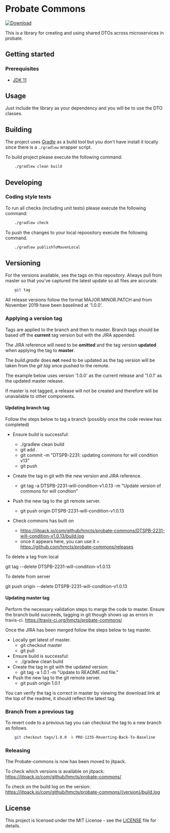 # Probate Commons

<!--[![Build Status](https://travis-ci.org/hmcts/probate-commons.svg?branch=master)](https://travis-ci.org/hmcts/probate-commons) -->
[![Download](https://api.bintray.com/packages/hmcts/hmcts-maven/probate-commons/images/download.svg) ](https://bintray.com/hmcts/hmcts-maven/probate-commons/_latestVersion)

This is a library for creating and using shared DTOs across microservices in probate.

## Getting started

### Prerequisites

- [JDK 11](https://www.oracle.com/java)

## Usage

Just include the library as your dependency and you will be to use the DTO classes.

## Building

The project uses [Gradle](https://gradle.org) as a build tool but you don't have install it locally since there is a
`./gradlew` wrapper script.  

To build project please execute the following command:

```bash
    ./gradlew clean build
```

## Developing

### Coding style tests

To run all checks (including unit tests) please execute the following command:

```bash
    ./gradlew check
```

To push the changes to your local repoository execute the following command.

```bash
    ./gradlew publishToMavenLocal
```


## Versioning

For the versions available, see the tags on this repository. Always pull from master so that you've captured the latest update so all files are accurate.

```bash
    git tag
```

All release versions follow the format MAJOR.MINOR.PATCH and from November 2019 have been baselined at '1.0.0'.

### Applying a version tag

Tags are applied to the branch and then to master. 
Branch tags should be based off the **current** tag version but with the JIRA appended. 

The JIRA reference will need to be **omitted** and the tag version **updated** when applying the tag to **master**.

The *build.gradle* does **not** need to be updated as the tag version will be taken from the *git tag* once pushed to the remote.

The example below uses version '1.0.0' as the current release and '1.0.1' as the updated master release.

If master is not tagged, a release will not be created and therefore will be unavailable to other components.

#### Updating branch tag

Follow the steps below to tag a branch (possibly once the code review has completed) 
- Ensure build is successful: 
    - ./gradlew clean build
    - git add . 
    - git commit -m  "DTSPB-2231: updating commons for will condition v13"
    - git push
  
- Create the tag in git with the new version and JIRA reference.
    - git tag -a DTSPB-2231-will-condition-v1.0.13 -m "Update version of commons for will condtion"
- Push the new tag to the git remote server.
    - git push origin DTSPB-2231-will-condition-v1.0.13

- Check commons has built on
    - https://jitpack.io/com/github/hmcts/probate-commons/DTSPB-2231-will-condition-v1.0.13/build.log
    - once it appears here, you can use it = https://github.com/hmcts/probate-commons/releases
  
To delete a tag from local

git tag --delete DTSPB-2231-will-condition-v1.0.13

To delete from server

git push origin --delete DTSPB-2231-will-condition-v1.0.13

#### Updating master tag

Perform the necessary validation steps to merge the code to master. Ensure the branch build succeeds, tagging in git though shows up as errors in travis-ci.
https://travis-ci.org/hmcts/probate-commons/

Once the JIRA has been merged follow the steps below to tag master. 
- Locally get latest of master.
    - git checkout master
    - git pull
- Ensure build is successful: 
    - ./gradew clean build
- Create the tag in git with the updated version:
    - git tag -a 1.0.1 -m "Update to README.md file."
- Push the new tag to the git remote server.
    - git push origin 1.0.1

You can verify the tag is correct in master by viewing the download link at the top of the readme, it should reflect the latest tag.

### Branch from a previous tag

To revert code to a previous tag you can checkout the tag to a new branch as follows.

```bash
    git checkout tags/1.0.0 -b PRO-1235-Reverting-Back-To-Baseline 
```

### Releasing
The Probate-commons is now has been moved to jitpack.

To check which versions is available on jitpack:
https://jitpack.io/com/github/hmcts/probate-commons/

To check on the build log on the version:
https://jitpack.io/com/github/hmcts/probate-commons/{version}/build.log


## License

This project is licensed under the MIT License - see the [LICENSE](LICENSE.md) file for details.
